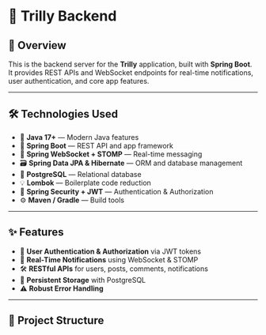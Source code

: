 # 🚀 Trilly Backend

## 📄 Overview

This is the backend server for the **Trilly** application, built with **Spring Boot**.  
It provides REST APIs and WebSocket endpoints for real-time notifications, user authentication, and core app features.

---

## 🛠️ Technologies Used

- 🧩 **Java 17+** — Modern Java features  
- 🌱 **Spring Boot** — REST API and app framework  
- 🔌 **Spring WebSocket + STOMP** — Real-time messaging  
- 🗃️ **Spring Data JPA & Hibernate** — ORM and database management  
- 🐘 **PostgreSQL** — Relational database  
- 💡 **Lombok** — Boilerplate code reduction  
- 🔐 **Spring Security + JWT** — Authentication & Authorization  
- ⚙️ **Maven / Gradle** — Build tools  

---

## ✨ Features

- 🔑 **User Authentication & Authorization** via JWT tokens  
- 📡 **Real-Time Notifications** using WebSocket & STOMP  
- 🛠️ **RESTful APIs** for users, posts, comments, notifications  
- 💾 **Persistent Storage** with PostgreSQL  
- ⚠️ **Robust Error Handling**

---

## 📂 Project Structure


